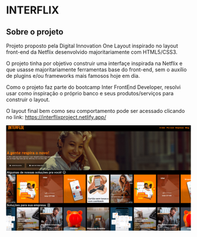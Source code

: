 # INTERFLIX

## Sobre o projeto

Projeto proposto pela Digital Innovation One Layout inspirado no layout front-end da Netflix desenvolvido majoritariamente com HTML5/CSS3. 

O projeto tinha por objetivo construir uma interfaçe inspirada na Netflix e que usasse majoritariamente ferramentas base do front-end, sem o auxílio de plugins e/ou frameworks mais famosos hoje em dia.

Como o projeto faz parte do bootcamp Inter FrontEnd Developer, resolvi usar como inspiração o próprio banco e seus produtos/serviços para construir o layout.

O layout final bem como seu comportamento pode ser acessado clicando no link: <https://interflixproject.netlify.app/>

![](https://github.com/SamuelCezar/interflix/blob/master/img/interflix.png)

